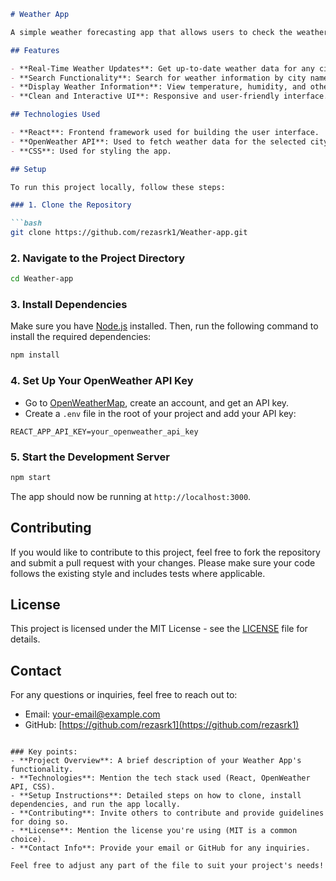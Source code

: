 ```markdown
# Weather App

A simple weather forecasting app that allows users to check the weather of their chosen city in real time.

## Features

- **Real-Time Weather Updates**: Get up-to-date weather data for any city.
- **Search Functionality**: Search for weather information by city name.
- **Display Weather Information**: View temperature, humidity, and other details.
- **Clean and Interactive UI**: Responsive and user-friendly interface.

## Technologies Used

- **React**: Frontend framework used for building the user interface.
- **OpenWeather API**: Used to fetch weather data for the selected city.
- **CSS**: Used for styling the app.

## Setup

To run this project locally, follow these steps:

### 1. Clone the Repository

```bash
git clone https://github.com/rezasrk1/Weather-app.git
```

### 2. Navigate to the Project Directory

```bash
cd Weather-app
```

### 3. Install Dependencies

Make sure you have [Node.js](https://nodejs.org/) installed. Then, run the following command to install the required dependencies:

```bash
npm install
```

### 4. Set Up Your OpenWeather API Key

- Go to [OpenWeatherMap](https://openweathermap.org/), create an account, and get an API key.
- Create a `.env` file in the root of your project and add your API key:

```
REACT_APP_API_KEY=your_openweather_api_key
```

### 5. Start the Development Server

```bash
npm start
```

The app should now be running at `http://localhost:3000`.

## Contributing

If you would like to contribute to this project, feel free to fork the repository and submit a pull request with your changes. Please make sure your code follows the existing style and includes tests where applicable.

## License

This project is licensed under the MIT License - see the [LICENSE](LICENSE) file for details.

## Contact

For any questions or inquiries, feel free to reach out to:
  
- Email: [your-email@example.com](mailto:saifulislamreza48@gmail.com)
- GitHub: [https://github.com/rezasrk1](https://github.com/rezasrk1)
```

### Key points:
- **Project Overview**: A brief description of your Weather App's functionality.
- **Technologies**: Mention the tech stack used (React, OpenWeather API, CSS).
- **Setup Instructions**: Detailed steps on how to clone, install dependencies, and run the app locally.
- **Contributing**: Invite others to contribute and provide guidelines for doing so.
- **License**: Mention the license you're using (MIT is a common choice).
- **Contact Info**: Provide your email or GitHub for any inquiries.

Feel free to adjust any part of the file to suit your project's needs!
